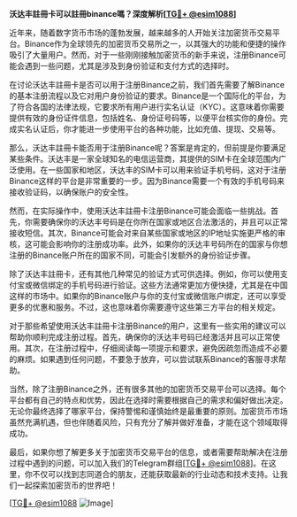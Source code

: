 **沃达丰註冊卡可以註冊binance嗎？深度解析[[TG💪+ @esim1088](https://t.me/s/esim1088)]**

近年来，随着数字货币市场的蓬勃发展，越来越多的人开始关注加密货币交易平台。Binance作为全球领先的加密货币交易所之一，以其强大的功能和便捷的操作吸引了大量用户。然而，对于一些刚刚接触加密货币的新手来说，注册Binance可能会遇到一些问题，尤其是涉及到身份验证和支付方式的选择时。

在讨论沃达丰註冊卡是否可以用于注册Binance之前，我们首先需要了解Binance的基本注册流程以及它对用户身份验证的要求。Binance是一个国际化的平台，为了符合各国的法律法规，它要求所有用户进行实名认证（KYC）。这意味着你需要提供有效的身份证件信息，包括姓名、身份证号码等，以便平台核实你的身份。完成实名认证后，你才能进一步使用平台的各种功能，比如充值、提现、交易等。

那么，沃达丰註冊卡能否用于注册Binance呢？答案是肯定的，但前提是你要满足某些条件。沃达丰是一家全球知名的电信运营商，其提供的SIM卡在全球范围内广泛使用。在一些国家和地区，沃达丰的SIM卡可以用来验证手机号码，这对于注册Binance这样的平台是非常重要的一步。因为Binance需要一个有效的手机号码来接收验证码，以确保账户的安全性。

然而，在实际操作中，使用沃达丰註冊卡注册Binance可能会面临一些挑战。首先，你需要确保你的沃达丰号码是在你所在国家或地区合法激活的，并且可以正常接收短信。其次，Binance可能会对来自某些国家或地区的IP地址实施更严格的审核，这可能会影响你的注册成功率。此外，如果你的沃达丰号码所在的国家与你想注册的Binance账户所在的国家不同，可能会引发额外的身份验证步骤。

除了沃达丰註冊卡，还有其他几种常见的验证方式可供选择。例如，你可以使用支付宝或微信绑定的手机号码进行验证。这些方法通常更加方便快捷，尤其是在中国这样的市场中。如果你的Binance账户与你的支付宝或微信账户绑定，还可以享受更多的优惠和服务。不过，这也意味着你需要遵守这些第三方平台的相关规定。

对于那些希望使用沃达丰註冊卡注册Binance的用户，这里有一些实用的建议可以帮助你顺利完成注册过程。首先，确保你的沃达丰号码已经激活并且可以正常使用。其次，在注册过程中，仔细阅读每一项提示和要求，避免因疏忽而造成不必要的麻烦。如果遇到任何问题，不要急于放弃，可以尝试联系Binance的客服寻求帮助。

当然，除了注册Binance之外，还有很多其他的加密货币交易平台可以选择。每个平台都有自己的特点和优势，因此在选择时需要根据自己的需求和偏好做出决定。无论你最终选择了哪家平台，保持警惕和谨慎始终是最重要的原则。加密货币市场虽然充满机遇，但也伴随着风险，只有充分了解并做好准备，才能在这个领域取得成功。

最后，如果你想了解更多关于加密货币交易平台的信息，或者需要帮助解决在注册过程中遇到的问题，可以加入我们的Telegram群组[[TG💪+ @esim1088](https://t.me/s/esim1088)]。在这里，你不仅可以找到志同道合的朋友，还能获取最新的行业动态和技术支持。让我们一起探索加密货币的世界吧！

[[TG💪+ @esim1088](https://t.me/s/esim1088) ![Image](https://i.postimg.cc/4NQfJmqS/Snipaste-2025-05-13-00-14-12.png)]